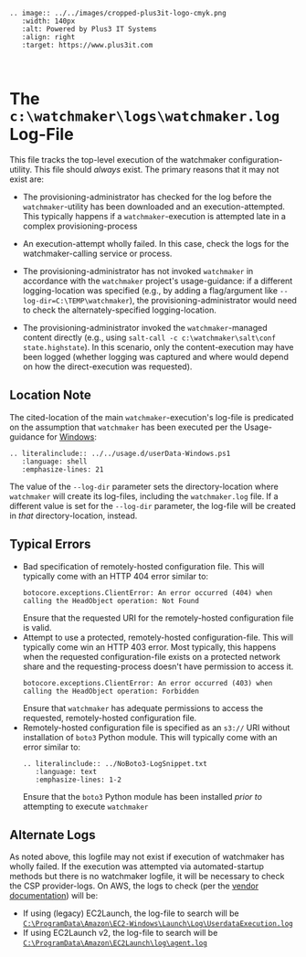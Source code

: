 ```{eval-rst}
.. image:: ../../images/cropped-plus3it-logo-cmyk.png
   :width: 140px
   :alt: Powered by Plus3 IT Systems
   :align: right
   :target: https://www.plus3it.com
```
<br>

# The `c:\watchmaker\logs\watchmaker.log` Log-File

This file tracks the top-level execution of the watchmaker configuration-utility. This file should _always_ exist. The primary reasons that it may not exist are:

- The provisioning-administrator has checked for the log before the ``watchmaker``-utility has been downloaded and an execution-attempted. This typically happens if a ``watchmaker``-execution is attempted late in a complex provisioning-process

- An execution-attempt wholly failed. In this case, check the logs for the watchmaker-calling service or process.

- The provisioning-administrator has not invoked ``watchmaker`` in accordance with the ``watchmaker`` project's usage-guidance: if a different logging-location was specified (e.g., by adding a flag/argument like ``--log-dir=C:\TEMP\watchmaker``), the provisioning-administrator would need to check the alternately-specified logging-location.

- The provisioning-administrator invoked the ``watchmaker``-managed content directly (e.g., using ``salt-call -c c:\watchmaker\salt\conf state.highstate``). In this scenario, only the content-execution may have been logged (whether logging was captured and where would depend on how the direct-execution was requested).

## Location Note

The cited-location of the main ``watchmaker``-execution's log-file is predicated on the assumption that ``watchmaker`` has been executed per the Usage-guidance for [Windows](../../usage.md#windows):

```{eval-rst}
.. literalinclude:: ../../usage.d/userData-Windows.ps1
   :language: shell
   :emphasize-lines: 21
```

The value of the ``--log-dir`` parameter sets the directory-location where ``watchmaker`` will create its log-files, including the ``watchmaker.log`` file. If a different value is set for the ``--log-dir`` parameter, the log-file will be created in _that_ directory-location, instead.


## Typical Errors

* Bad specification of remotely-hosted configuration file. This will typically come with an HTTP 404 error similar to:
    ~~~
    botocore.exceptions.ClientError: An error occurred (404) when calling the HeadObject operation: Not Found
    ~~~
    Ensure that the requested URI for the remotely-hosted configuration file is valid.
* Attempt to use a protected, remotely-hosted configuration-file. This will typically come win an HTTP 403 error. Most typically, this happens when the requested configuration-file exists on a protected network share and the requesting-process doesn't have permission to access it.
    ~~~
    botocore.exceptions.ClientError: An error occurred (403) when calling the HeadObject operation: Forbidden
    ~~~
    Ensure that `watchmaker` has adequate permissions to access the requested, remotely-hosted configuration file.
* Remotely-hosted configuration file is specified as an `s3://` URI without installation of `boto3` Python module. This will typically come with an error similar to:
    ```{eval-rst}
    .. literalinclude:: ../NoBoto3-LogSnippet.txt
       :language: text
       :emphasize-lines: 1-2
    ```
    Ensure that the `boto3` Python module has been installed _prior to_ attempting to execute `watchmaker`

## Alternate Logs

As noted above, this logfile may not exist if execution of watchmaker has wholly failed. If the execution was attempted via automated-startup methods but there is no watchmaker logfile, it will be necessary to check the CSP provider-logs. On AWS, the logs to check (per the [vendor documentation](https://docs.aws.amazon.com/AWSEC2/latest/UserGuide/user-data.html#ec2-windows-user-data)) will be:

* If using (legacy) EC2Launch, the log-file to search will be [``C:\ProgramData\Amazon\EC2-Windows\Launch\Log\UserdataExecution.log``](c_amazon_EC2Launch_Log_UserdataExecution.log.md)
* If using EC2Launch v2, the log-file to search will be [``C:\ProgramData\Amazon\EC2Launch\log\agent.log``](c_amazon_EC2Launch_v2_Log_UserdataExecution.log.md)
